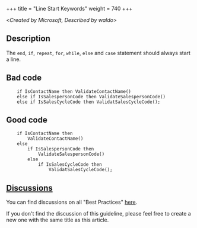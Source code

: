 +++
title = "Line Start Keywords"
weight = 740
+++

<_Created by Microsoft, Described by waldo_\>

## Description
The `end`, `if`, `repeat`, `for`, `while`, `else` and `case` statement should always start a line. 

## Bad code

```al
    if IsContactName then ValidateContactName()
    else if IsSalespersonCode then ValidateSalespersonCode()
    else if IsSalesCycleCode then ValidatSalesCycleCode();
```

## Good code

```al
    if IsContactName then
        ValidateContactName()
    else
        if IsSalespersonCode then
            ValidateSalespersonCode()
        else
            if IsSalesCycleCode then 
                ValidatSalesCycleCode();
```


## [Discussions](https://github.com/microsoft/alguidelines/discussions/categories/bc-best-practices?discussions_q=line+start+keyword+category%3A%22BC+Best+Practices%22)

You can find discussions on all "Best Practices" [here](https://github.com/microsoft/alguidelines/discussions/categories/bc-best-practices).

If you don't find the discussion of this guideline, please feel free to create a new one with the same title as this article.  